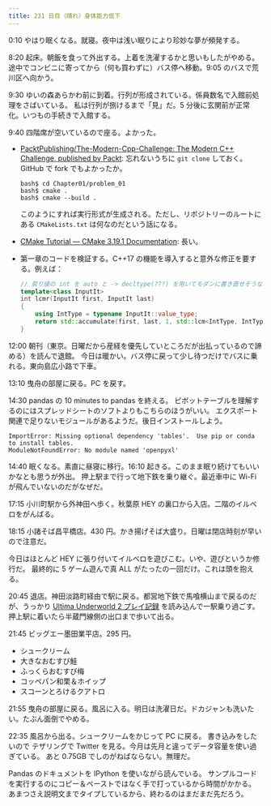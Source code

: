 ```yaml
---
title: 231 日目（晴れ）身体能力低下
---
```


0:10 やはり眠くなる。就寝。夜中は浅い眠りにより珍妙な夢が頻発する。

8:20 起床。朝飯を食って外出する。上着を洗濯するかと思いもしたがやめる。
途中でコンビニに寄ってから（何も買わずに）バス停へ移動。9:05 のバスで荒川区へ向かう。

9:30 ゆいの森あらかわ前に到着。行列が形成されている。係員数名で入館前処理をさばいている。
私は行列が捌けるまで「見」だ。5 分後に玄関前が正常化。いつもの手続きで入館する。

9:40 四階席が空いているので座る。よかった。

* [PacktPublishing/The-Modern-Cpp-Challenge: The Modern C++ Challenge, published by Packt](https://github.com/PacktPublishing/The-Modern-Cpp-Challenge):
  忘れないうちに `git clone` しておく。GitHub で fork でもよかったか。

  ```console
  bash$ cd Chapter01/problem_01
  bash$ cmake .
  bash$ cmake --build .
  ```

  このようにすれば実行形式が生成される。ただし、リポジトリーのルートにある `CMakeLists.txt` は何なのだという話になる。
* [CMake Tutorial — CMake 3.19.1 Documentation](https://cmake.org/cmake/help/latest/guide/tutorial/index.html): 長い。
* 第一章のコードを検証する。C++17 の機能を導入すると意外な修正を要する。例えば：

  ```c++
  // 戻り値の int を auto と -> decltype(???) を用いてモダンに書き直せそうなものだが学習不足
  template<class InputIt>
  int lcmr(InputIt first, InputIt last)
  {
      using IntType = typename InputIt::value_type;
      return std::accumulate(first, last, 1, std::lcm<IntType, IntType>);
  }
  ```

12:00 朝刊（東京。日曜だから産経を優先していところだが出払っているので諦める）を読んで退館。
今日は暖かい。バス停に戻って少し待つだけでバスに乗れる。東向島広小路で下車。

13:10 曳舟の部屋に戻る。PC を戻す。

14:30 pandas の 10 minutes to pandas を終える。
ピボットテーブルを理解するのにはスプレッドシートのソフトよりもこちらのほうがいい。
エクスポート関連で足りないモジュールがあるようだ。後日インストールしよう。

```text
ImportError: Missing optional dependency 'tables'.  Use pip or conda to install tables.
ModuleNotFoundError: No module named 'openpyxl'
```

14:40 眠くなる。素直に昼寝に移行。16:10 起きる。このまま眠り続けてもいいかなとも思うが外出。
押上駅まで行って地下鉄を乗り継ぐ。最近車中に Wi-Fi が飛んでいないのだがなぜだ。

17:15 小川町駅から外神田へ歩く。秋葉原 HEY の裏口から入店。二階のイルベロをがんばる。

18:15 小諸そば昌平橋店。430 円。かき揚げそば大盛り。日曜は閉店時刻が早いので注意だ。

今日はほとんど HEY に張り付いてイルベロを遊びこむ。いや、遊びというか修行だ。
最終的に 5 ゲーム遊んで真 ALL がたったの一回だけ。これは頭を抱える。

20:45 退店。神田淡路町経由で駅に戻る。都営地下鉄で馬喰横山まで戻るのだが、うっかり
[Ultima Underworld 2 プレイ記録][metal] を読み込んで一駅乗り過ごす。
押上駅に着いたら半蔵門線側の出口まで歩いて出る。

21:45 ビッグエー墨田業平店。295 円。

* シュークリーム
* 大きなおむすび鮭
* ふっくらおむすび梅
* コッペパン和栗＆ホイップ
* スコーンとろけるクアトロ

21:55 曳舟の部屋に戻る。風呂に入る。明日は洗濯日だ。ドカジャンも洗いたい。たぶん面倒でやめる。

22:35 風呂から出る。シュークリームをかじって PC に戻る。
書き込みをしたいので テザリングで Twitter を見る。今月は先月と違ってデータ容量を使い過ぎている。
あと 0.75GB でしのがねばならない。無理だ。

Pandas のドキュメントを IPython を使いながら読んでいる。
サンプルコードを実行するのにコピー＆ペーストではなく手で打っているから時間がかかる。
あまつさえ説明文までタイプしているから、終わるのはまだまだ先だろう。

[metal]: http://metal.the-ninja.jp/
